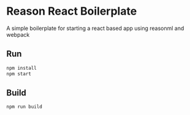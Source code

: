 # Reason React Boilerplate
A simple boilerplate for starting a react based app using reasonml and webpack

## Run

```sh
npm install
npm start
```

## Build

```sh
npm run build
```
